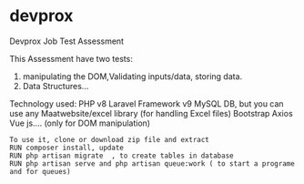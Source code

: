 # devprox
 Devprox Job Test Assessment
 
 This Assessment have two tests:
 1. manipulating the DOM,Validating inputs/data, storing data.
 2. Data Structures...
 
 Technology used:
	PHP v8
	Laravel Framework v9
	MySQL DB, but you can use any
	Maatwebsite/excel library (for handling Excel files)
	Bootstrap
	Axios
	Vue js.... (only for DOM manipulation)
	
	
	To use it, clone or download zip file and extract
	RUN composer install, update
	RUN php artisan migrate  , to create tables in database
	RUN php artisan serve and php artisan queue:work ( to start a programe and for queues)
	
